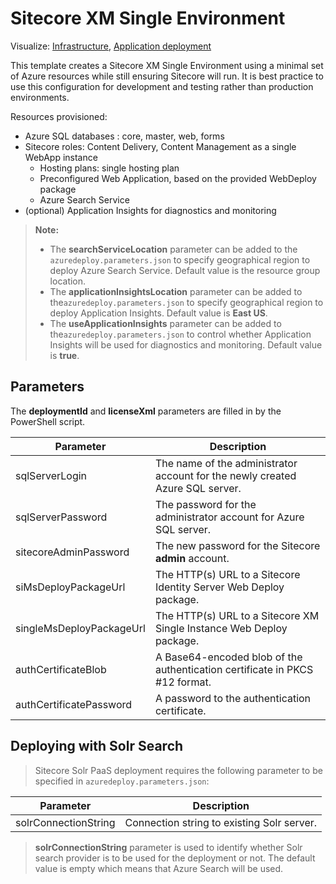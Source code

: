# Sitecore XM Single Environment

Visualize:
[Infrastructure](http://armviz.io/#/?load=https%3A%2F%2Fraw.githubusercontent.com%2FSitecore%2Fsitecore-azure-quickstart-templates%2Fmaster%2FSitecore%209.0.0%2Fxmsingle%2Fnested%2Finfrastructure.json),
[Application deployment](http://armviz.io/#/?load=https%3A%2F%2Fraw.githubusercontent.com%2FSitecore%2Fsitecore-azure-quickstart-templates%2Fmaster%2FSitecore%209.0.0%2Fxmsingle%2Fnested%2Fapplication.json)

This template creates a Sitecore XM Single Environment using a minimal set of Azure resources while still ensuring Sitecore will run. It is best practice to use this configuration for development and testing rather than production environments.

Resources provisioned:

* Azure SQL databases : core, master, web, forms
* Sitecore roles: Content Delivery, Content Management as a single WebApp instance
  * Hosting plans: single hosting plan
  * Preconfigured Web Application, based on the provided WebDeploy package
  * Azure Search Service
* (optional) Application Insights for diagnostics and monitoring

> **Note:**
> * The **searchServiceLocation** parameter can be added to the `azuredeploy.parameters.json`
> to specify geographical region to deploy Azure Search Service. Default value is the resource
> group location.
> * The **applicationInsightsLocation** parameter can be added to the`azuredeploy.parameters.json`
>   to specify geographical region to deploy Application Insights. Default value is **East US**.
> * The **useApplicationInsights** parameter can be added to the`azuredeploy.parameters.json`
>   to control whether Application Insights will be used for diagnostics and monitoring. Default value is **true**.

## Parameters
The **deploymentId** and **licenseXml** parameters are filled in by the PowerShell script.

| Parameter                                 | Description
|-------------------------------------------|------------------------------------------------
| sqlServerLogin                            | The name of the administrator account for the newly created Azure SQL server.
| sqlServerPassword                         | The password for the administrator account for Azure SQL server.
| sitecoreAdminPassword                     | The new password for the Sitecore **admin** account.
| siMsDeployPackageUrl                      | The HTTP(s) URL to a Sitecore Identity Server Web Deploy package.
| singleMsDeployPackageUrl                  | The HTTP(s) URL to a Sitecore XM Single Instance Web Deploy package.
| authCertificateBlob                       | A Base64-encoded blob of the authentication certificate in PKCS #12 format.
| authCertificatePassword                   | A password to the authentication certificate.

## Deploying with Solr Search

> Sitecore Solr PaaS deployment requires the following parameter to be specified in `azuredeploy.parameters.json`:

| Parameter                                 | Description
--------------------------------------------|------------------------------------------------
| solrConnectionString                      | Connection string to existing Solr server.

> **solrConnectionString** parameter is used to identify whether Solr search provider is to be used for the deployment or not.
> The default value is empty which means that Azure Search will be used.
